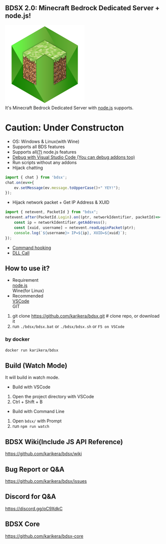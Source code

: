 ## BDSX 2.0: Minecraft Bedrock Dedicated Server + node.js!
![logo](icon.png)  
It's Minecraft Bedrock Dedicated Server with [node.js](https://nodejs.org/) supports.  

# Caution: Under Constructon

* OS: Windows & Linux(with Wine)
* Supports all BDS features
* Supports all[(?)](https://github.com/karikera/bdsx/wiki/Available-NPM-Modules) node.js features
* [Debug with Visual Studio Code (You can debug addons too)](https://github.com/karikera/bdsx/wiki/Debug-with-VSCode)
* Run scripts without any addons
* Hijack chatting
```ts
import { chat } from 'bdsx';
chat.on(ev=>{
    ev.setMessage(ev.message.toUpperCase()+" YEY!");
});
```
* Hijack network packet + Get IP Address & XUID
```ts
import { netevent, PacketId } from "bdsx";
netevent.after(PacketId.Login).on((ptr, networkIdentifier, packetId)=>{
    const ip = networkIdentifier.getAddress();
    const [xuid, username] = netevent.readLoginPacket(ptr);
    console.log(`${username}> IP=${ip}, XUID=${xuid}`);
});
```
* [Command hooking](https://github.com/karikera/bdsx/wiki/Command-Hooking)
* [DLL Call](https://github.com/karikera/bdsx/wiki/Call-DLL-Directly)

## How to use it?
* Requirement  
[node.js](https://nodejs.org/)  
Wine(for Linux)  
* Recommended  
[VSCode](https://code.visualstudio.com/)  
GIT

1. git clone https://github.com/karikera/bdsx.git # clone repo, or download it
2. run `./bdsx/bdsx.bat` or `./bdsx/bdsx.sh` or `F5 on VSCode`

### by docker
```sh
docker run karikera/bdsx
```

## Build (Watch Mode)
It will build in watch mode.  

* Build with VSCode
1. Open the project directory with VSCode
2. Ctrl + Shift + B

* Build with Command Line
1. Open `bdsx/` with Prompt
2. run `npm run watch`

## BDSX Wiki(Include JS API Reference)
https://github.com/karikera/bdsx/wiki

## Bug Report or Q&A
https://github.com/karikera/bdsx/issues

## Discord for Q&A
https://discord.gg/pC9XdkC

## BDSX Core
https://github.com/karikera/bdsx-core